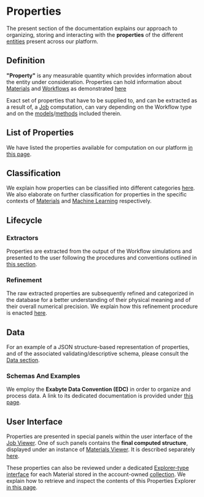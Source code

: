 # Properties 

The present section of the documentation explains our approach to organizing, storing and interacting with the **properties** of the different [entities](/entities-general/overview.md) present across our platform.

## Definition
 
**"Property"** is any measurable quantity which provides information about the entity under consideration. Properties can hold information about [Materials](../materials/overview.md) and [Workflows](../workflows/overview.md) as demonstrated [here](../getting-started/concepts-overview.md)

Exact set of properties that have to be supplied to, and can be extracted as a result of, a [Job](../jobs/overview.md) computation, can vary depending on the Workflow type and on the [models](/models/overview.md)/[methods](/methods/overview.md) included therein.

## List of Properties

We have listed the properties available for computation on our platform [in this page](list.md).

## Classification

We explain how properties can be classified into different categories [here](classification.md). We also elaborate on further classification for properties in the specific contexts of [Materials](materials-classification.md) and [Machine Learning](machine-learning.md) respectively.

## Lifecycle

### Extractors

Properties are extracted from the output of the Workflow simulations and presented to the user following the procedures and conventions outlined in [this section](extractor.md).

### Refinement

The raw extracted properties are subsequently refined and categorized in the database for a better understanding of their physical meaning and of their overall numerical precision. We explain how this refinement procedure is enacted [here](refinement.md). 

<!--
### Retrieval

 TODO: GM to explain how to retrieve the properties 

- web app
- REST API
- data on disk (checkpoint)
-->

## Data

For an example of a JSON structure-based representation of properties, and of the associated validating/descriptive schema, please consult the [Data section](data.md).

### Schemas And Examples

We employ the **Exabyte Data Convention (EDC)** in order to organize and process data. A link to its dedicated documentation is provided under [this page](/data-structured/schemas.md).

## User Interface

Properties are presented in special panels within the user interface of the [Job Viewer](/jobs/ui/viewer.md). One of such panels contains the **final computed structure**, displayed under an instance of [Materials Viewer](/materials/ui/viewer.md). It is described separately [here](ui/viewer.md).

These properties can also be reviewed under a dedicated [Explorer-type interface](/entities-general/ui/explorer.md) for each Material stored in the account-owned [collection](/accounts/collections.md). We explain how to retrieve and inspect the contents of this Properties Explorer [in this page](ui/explorer.md). 
